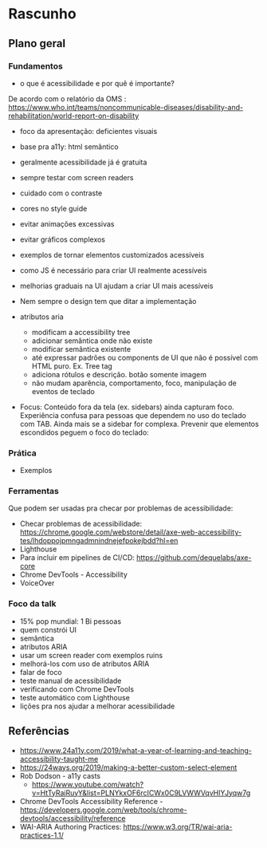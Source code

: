 # Rascunho

## Plano geral

### Fundamentos

- o que é acessibilidade e por quê é importante?

De acordo com o relatório da OMS : https://www.who.int/teams/noncommunicable-diseases/disability-and-rehabilitation/world-report-on-disability

- foco da apresentação: deficientes visuais
- base pra a11y: html semântico
- geralmente acessibilidade já é gratuita
- sempre testar com screen readers
- cuidado com o contraste
- cores no style guide
- evitar animações excessivas
- evitar gráficos complexos
- exemplos de tornar elementos customizados acessíveis
- como JS é necessário para criar UI realmente acessíveis
- melhorias graduais na UI ajudam a criar UI mais acessíveis
- Nem sempre o design tem que ditar a implementação
- atributos aria
  - modificam a accessibility tree
  - adicionar semântica onde não existe
  - modificar semântica existente
  - até expressar padrões ou components de UI que não é possível com HTML puro. Ex. Tree tag
  - adiciona rótulos e descrição. botão somente imagem 
  - não mudam aparência, comportamento, foco, manipulação de eventos de teclado

- Focus: Conteúdo fora da tela (ex. sidebars) ainda capturam foco. Experiência confusa para pessoas que dependem no uso do teclado com TAB. Ainda mais se a sidebar for complexa. Prevenir que elementos escondidos peguem o foco do teclado:

### Prática

- Exemplos

### Ferramentas

Que podem ser usadas pra checar por problemas de acessibilidade:

- Checar problemas de acessibilidade: https://chrome.google.com/webstore/detail/axe-web-accessibility-tes/lhdoppojpmngadmnindnejefpokejbdd?hl=en
- Lighthouse
- Para incluir em pipelines de CI/CD: https://github.com/dequelabs/axe-core
- Chrome DevTools - Accessibility
- VoiceOver

### Foco da talk

- 15% pop mundial: 1 Bi pessoas
- quem constrói UI
- semântica
- atributos ARIA
- usar um screen reader com exemplos ruins
- melhorá-los com uso de atributos ARIA
- falar de foco
- teste manual de acessibilidade
- verificando com Chrome DevTools
- teste automático com Lighthouse
- lições pra nos ajudar a melhorar acessibilidade

## Referências

- https://www.24a11y.com/2019/what-a-year-of-learning-and-teaching-accessibility-taught-me
- https://24ways.org/2019/making-a-better-custom-select-element
- Rob Dodson - a11y casts
  - https://www.youtube.com/watch?v=HtTyRajRuyY&list=PLNYkxOF6rcICWx0C9LVWWVqvHlYJyqw7g
- Chrome DevTools Accessibility Reference - https://developers.google.com/web/tools/chrome-devtools/accessibility/reference
- WAI-ARIA Authoring Practices:  https://www.w3.org/TR/wai-aria-practices-1.1/